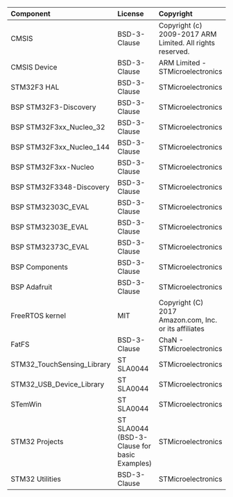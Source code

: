| Component                       | License              | Copyright |
|:---------                       |:-------              |:----------|
| CMSIS                           | BSD-3-Clause         | Copyright (c) 2009-2017 ARM Limited. All rights reserved. |
| CMSIS Device                    | BSD-3-Clause         | ARM Limited - STMicroelectronics |
| STM32F3 HAL                     | BSD-3-Clause         | STMicroelectronics |
| BSP STM32F3-Discovery           | BSD-3-Clause         | STMicroelectronics |
| BSP STM32F3xx_Nucleo_32         | BSD-3-Clause         | STMicroelectronics |
| BSP STM32F3xx_Nucleo_144        | BSD-3-Clause         | STMicroelectronics |
| BSP STM32F3xx-Nucleo            | BSD-3-Clause         | STMicroelectronics |
| BSP STM32F3348-Discovery        | BSD-3-Clause         | STMicroelectronics |
| BSP STM32303C_EVAL              | BSD-3-Clause         | STMicroelectronics |
| BSP STM32303E_EVAL              | BSD-3-Clause         | STMicroelectronics |
| BSP STM32373C_EVAL              | BSD-3-Clause         | STMicroelectronics |
| BSP Components                  | BSD-3-Clause         | STMicroelectronics |
| BSP Adafruit                    | BSD-3-Clause         | STMicroelectronics |
| FreeRTOS kernel                 | MIT                  | Copyright (C) 2017 Amazon.com, Inc. or its affiliates |
| FatFS                           | BSD-3-Clause         | ChaN - STMicroelectronics |
| STM32_TouchSensing_Library      | ST SLA0044           | STMicroelectronics |
| STM32_USB_Device_Library        | ST SLA0044           | STMicroelectronics |
| STemWin                         | ST SLA0044           | STMicroelectronics |
| STM32 Projects                  | ST SLA0044 (BSD-3-Clause for basic Examples) | STMicroelectronics |
| STM32 Utilities                 | BSD-3-Clause         | STMicroelectronics |

